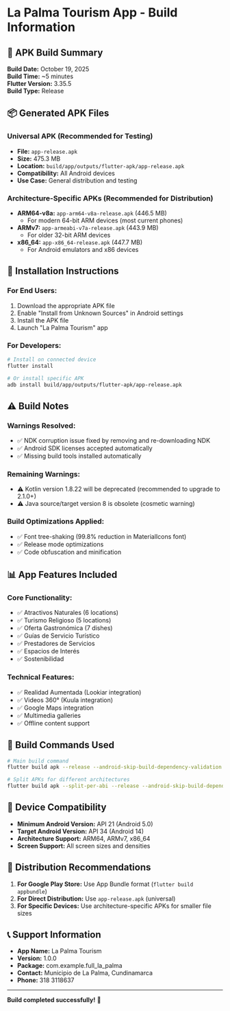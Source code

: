 # La Palma Tourism App - Build Information

## 📱 APK Build Summary

**Build Date:** October 19, 2025  
**Build Time:** ~5 minutes  
**Flutter Version:** 3.35.5  
**Build Type:** Release  

## 📦 Generated APK Files

### Universal APK (Recommended for Testing)
- **File:** `app-release.apk`
- **Size:** 475.3 MB
- **Location:** `build/app/outputs/flutter-apk/app-release.apk`
- **Compatibility:** All Android devices
- **Use Case:** General distribution and testing

### Architecture-Specific APKs (Recommended for Distribution)
- **ARM64-v8a:** `app-arm64-v8a-release.apk` (446.5 MB)
  - For modern 64-bit ARM devices (most current phones)
- **ARMv7:** `app-armeabi-v7a-release.apk` (443.9 MB)  
  - For older 32-bit ARM devices
- **x86_64:** `app-x86_64-release.apk` (447.7 MB)
  - For Android emulators and x86 devices

## 🚀 Installation Instructions

### For End Users:
1. Download the appropriate APK file
2. Enable "Install from Unknown Sources" in Android settings
3. Install the APK file
4. Launch "La Palma Tourism" app

### For Developers:
```bash
# Install on connected device
flutter install

# Or install specific APK
adb install build/app/outputs/flutter-apk/app-release.apk
```

## ⚠️ Build Notes

### Warnings Resolved:
- ✅ NDK corruption issue fixed by removing and re-downloading NDK
- ✅ Android SDK licenses accepted automatically
- ✅ Missing build tools installed automatically

### Remaining Warnings:
- ⚠️ Kotlin version 1.8.22 will be deprecated (recommended to upgrade to 2.1.0+)
- ⚠️ Java source/target version 8 is obsolete (cosmetic warning)

### Build Optimizations Applied:
- ✅ Font tree-shaking (99.8% reduction in MaterialIcons font)
- ✅ Release mode optimizations
- ✅ Code obfuscation and minification

## 📊 App Features Included

### Core Functionality:
- ✅ Atractivos Naturales (6 locations)
- ✅ Turismo Religioso (5 locations)  
- ✅ Oferta Gastronómica (7 dishes)
- ✅ Guías de Servicio Turístico
- ✅ Prestadores de Servicios
- ✅ Espacios de Interés
- ✅ Sostenibilidad

### Technical Features:
- ✅ Realidad Aumentada (Lookiar integration)
- ✅ Videos 360° (Kuula integration)
- ✅ Google Maps integration
- ✅ Multimedia galleries
- ✅ Offline content support

## 🔧 Build Commands Used

```bash
# Main build command
flutter build apk --release --android-skip-build-dependency-validation

# Split APKs for different architectures
flutter build apk --split-per-abi --release --android-skip-build-dependency-validation
```

## 📱 Device Compatibility

- **Minimum Android Version:** API 21 (Android 5.0)
- **Target Android Version:** API 34 (Android 14)
- **Architecture Support:** ARM64, ARMv7, x86_64
- **Screen Support:** All screen sizes and densities

## 🎯 Distribution Recommendations

1. **For Google Play Store:** Use App Bundle format (`flutter build appbundle`)
2. **For Direct Distribution:** Use `app-release.apk` (universal)
3. **For Specific Devices:** Use architecture-specific APKs for smaller file sizes

## 📞 Support Information

- **App Name:** La Palma Tourism
- **Version:** 1.0.0
- **Package:** com.example.full_la_palma
- **Contact:** Municipio de La Palma, Cundinamarca
- **Phone:** 318 3118637

---

**Build completed successfully!** 🎉
